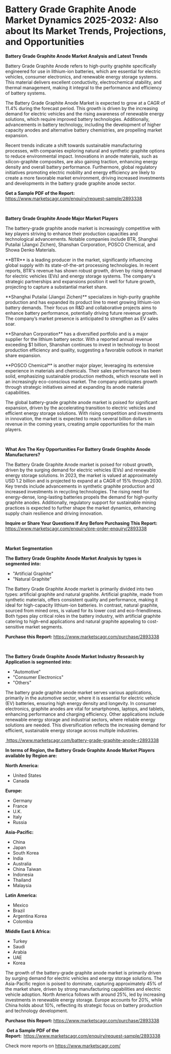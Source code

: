 <p><h1>Battery Grade Graphite Anode Market Dynamics 2025-2032: Also about Its Market Trends, Projections, and Opportunities</h1></p><p><strong>Battery Grade Graphite Anode Market Analysis and Latest Trends</strong></p>
<p><p>Battery Grade Graphite Anode refers to high-purity graphite specifically engineered for use in lithium-ion batteries, which are essential for electric vehicles, consumer electronics, and renewable energy storage systems. This material delivers excellent conductivity, electrochemical stability, and thermal management, making it integral to the performance and efficiency of battery systems.</p><p>The Battery Grade Graphite Anode Market is expected to grow at a CAGR of 11.4% during the forecast period. This growth is driven by the increasing demand for electric vehicles and the rising awareness of renewable energy solutions, which require improved battery technologies. Additionally, advancements in battery technology, including the development of higher capacity anodes and alternative battery chemistries, are propelling market expansion. </p><p>Recent trends indicate a shift towards sustainable manufacturing processes, with companies exploring natural and synthetic graphite options to reduce environmental impact. Innovations in anode materials, such as silicon-graphite composites, are also gaining traction, enhancing energy density and overall battery performance. Furthermore, global regulatory initiatives promoting electric mobility and energy efficiency are likely to create a more favorable market environment, driving increased investments and developments in the battery grade graphite anode sector.</p></p>
<p><strong>Get a Sample PDF of the Report:&nbsp;</strong> <a href="https://www.marketscagr.com/enquiry/request-sample/2893338?utm_campaign=2882&utm_medium=2&utm_source=Github&utm_content=ia&utm_term=15032025&utm_id=battery-grade-graphite-anode">https://www.marketscagr.com/enquiry/request-sample/2893338</a></p>
<p>&nbsp;</p>
<p><strong>Battery Grade Graphite Anode Major Market Players</strong></p>
<p><p>The battery-grade graphite anode market is increasingly competitive with key players striving to enhance their production capacities and technological advancements. Notable companies include BTR, Shanghai Putailai (Jiangxi Zichen), Shanshan Corporation, POSCO Chemical, and Showa Denko Materials.</p><p>**BTR** is a leading producer in the market, significantly influencing global supply with its state-of-the-art processing technologies. In recent reports, BTR's revenue has shown robust growth, driven by rising demand for electric vehicles (EVs) and energy storage systems. The company's strategic partnerships and expansions position it well for future growth, projecting to capture a substantial market share.</p><p>**Shanghai Putailai (Jiangxi Zichen)** specializes in high-purity graphite production and has expanded its product line to meet growing lithium-ion battery demands. Their focus on R&D and collaborative projects aims to enhance battery performance, potentially driving future revenue growth. The company’s market presence is anticipated to strengthen as EV sales soar.</p><p>**Shanshan Corporation** has a diversified portfolio and is a major supplier for the lithium battery sector. With a reported annual revenue exceeding $1 billion, Shanshan continues to invest in technology to boost production efficiency and quality, suggesting a favorable outlook in market share expansion.</p><p>**POSCO Chemical** is another major player, leveraging its extensive experience in materials and chemicals. Their sales performance has been solid, emphasizing sustainable production methods, which resonate well in an increasingly eco-conscious market. The company anticipates growth through strategic initiatives aimed at expanding its anode material capabilities.</p><p>The global battery-grade graphite anode market is poised for significant expansion, driven by the accelerating transition to electric vehicles and efficient energy storage solutions. With rising competition and investments in innovation, the market is expected to reach several billion dollars in revenue in the coming years, creating ample opportunities for the main players.</p></p>
<p>&nbsp;</p>
<p><strong>What Are The Key Opportunities For Battery Grade Graphite Anode Manufacturers?</strong></p>
<p><p>The Battery Grade Graphite Anode market is poised for robust growth, driven by the surging demand for electric vehicles (EVs) and renewable energy storage solutions. In 2023, the market is valued at approximately USD 1.2 billion and is projected to expand at a CAGR of 15% through 2030. Key trends include advancements in synthetic graphite production and increased investments in recycling technologies. The rising need for energy-dense, long-lasting batteries propels the demand for high-purity graphite anodes. Additionally, regulatory support for sustainable mining practices is expected to further shape the market dynamics, enhancing supply chain resilience and driving innovation.</p></p>
<p><strong>Inquire or Share Your Questions If Any Before Purchasing This Report:</strong> <a href="https://www.marketscagr.com/enquiry/pre-order-enquiry/2893338?utm_campaign=2882&utm_medium=2&utm_source=Github&utm_content=ia&utm_term=15032025&utm_id=battery-grade-graphite-anode">https://www.marketscagr.com/enquiry/pre-order-enquiry/2893338</a></p>
<p>&nbsp;</p>
<p><strong>Market Segmentation</strong></p>
<p><strong>The Battery Grade Graphite Anode Market Analysis by types is segmented into:</strong></p>
<p><ul><li>"Artificial Graphite"</li><li>"Natural Graphite"</li></ul></p>
<p><p>The Battery Grade Graphite Anode market is primarily divided into two types: artificial graphite and natural graphite. Artificial graphite, made from synthetic materials, offers consistent quality and performance, making it ideal for high-capacity lithium-ion batteries. In contrast, natural graphite, sourced from mined ores, is valued for its lower cost and eco-friendliness. Both types play critical roles in the battery industry, with artificial graphite catering to high-end applications and natural graphite appealing to cost-sensitive market segments.</p></p>
<p><strong>Purchase this Report:&nbsp;</strong><a href="https://www.marketscagr.com/purchase/2893338?utm_campaign=2882&utm_medium=2&utm_source=Github&utm_content=ia&utm_term=15032025&utm_id=battery-grade-graphite-anode">https://www.marketscagr.com/purchase/2893338</a></p>
<p>&nbsp;</p>
<p><strong>The Battery Grade Graphite Anode Market Industry Research by Application is segmented into:</strong></p>
<p><ul><li>"Automotive"</li><li>"Consumer Electronics"</li><li>"Others"</li></ul></p>
<p><p>The battery grade graphite anode market serves various applications, primarily in the automotive sector, where it is essential for electric vehicle (EV) batteries, ensuring high energy density and longevity. In consumer electronics, graphite anodes are vital for smartphones, laptops, and tablets, enhancing performance and charging efficiency. Other applications include renewable energy storage and industrial sectors, where reliable energy solutions are needed. This diversification reflects the increasing demand for efficient, sustainable energy storage across multiple industries.</p></p>
<p><a href="https://www.marketscagr.com/battery-grade-graphite-anode-r2893338?utm_campaign=2882&utm_medium=2&utm_source=Github&utm_content=ia&utm_term=15032025&utm_id=battery-grade-graphite-anode">&nbsp;https://www.marketscagr.com/battery-grade-graphite-anode-r2893338</a></p>
<p><strong>In terms of Region, the Battery Grade Graphite Anode Market Players available by Region are:</strong></p>
<p>
    <p> <strong> North America: </strong>
        <ul>
            <li>United States</li>
            <li>Canada</li>
        </ul>
        </p> 
    <p> <strong> Europe: </strong>
        <ul>
            <li>Germany</li>
            <li>France</li>
            <li>U.K.</li>
            <li>Italy</li>
            <li>Russia</li>
        </ul>
        </p> 
    <p> <strong> Asia-Pacific: </strong>
        <ul>
            <li>China</li>
            <li>Japan</li>
            <li>South Korea</li>
            <li>India</li>
            <li>Australia</li>
            <li>China Taiwan</li>
            <li>Indonesia</li>
            <li>Thailand</li>
            <li>Malaysia</li>
        </ul>
        </p> 
    <p> <strong> Latin America: </strong>
        <ul>
            <li>Mexico</li>
            <li>Brazil</li>
            <li>Argentina Korea</li>
            <li>Colombia</li>
        </ul>
        </p> 
    <p> <strong> Middle East & Africa: </strong>
        <ul>
            <li>Turkey</li>
            <li>Saudi</li>
            <li>Arabia</li>
            <li>UAE</li>
            <li>Korea</li>
        </ul>
    </p>
    </p>
<p><p>The growth of the battery-grade graphite anode market is primarily driven by surging demand for electric vehicles and energy storage solutions. The Asia-Pacific region is poised to dominate, capturing approximately 45% of the market share, driven by strong manufacturing capabilities and electric vehicle adoption. North America follows with around 25%, led by increasing investments in renewable energy storage. Europe accounts for 20%, while China holds about 10%, reflecting its strategic focus on battery production and technology development.</p></p>
<p><strong>Purchase this Report: </strong><a href="https://www.marketscagr.com/purchase/2893338?utm_campaign=2882&utm_medium=2&utm_source=Github&utm_content=ia&utm_term=15032025&utm_id=battery-grade-graphite-anode">https://www.marketscagr.com/purchase/2893338</a></p>
<p>&nbsp;<strong>Get a Sample PDF of the Report:&nbsp;&nbsp;</strong><a href="https://www.marketscagr.com/enquiry/request-sample/2893338?utm_campaign=2882&utm_medium=2&utm_source=Github&utm_content=ia&utm_term=15032025&utm_id=battery-grade-graphite-anode">https://www.marketscagr.com/enquiry/request-sample/2893338</a></p>
<p><strong></strong></p>
<p>Check more reports on <a href="https://www.marketscagr.com/?utm_campaign=2882&utm_medium=2&utm_source=Github&utm_content=ia&utm_term=15032025&utm_id=battery-grade-graphite-anode">https://www.marketscagr.com/</a></p>